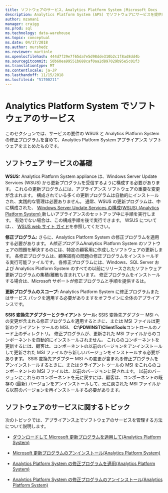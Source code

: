 ```yaml
---
title: ソフトウェアのサービス、Analytics Platform System |Microsoft Docs
description: Analytics Platform System (APS) でソフトウェアにサービスを提供します。
author: mzaman1
manager: craigg
ms.prod: sql
ms.technology: data-warehouse
ms.topic: conceptual
ms.date: 04/17/2018
ms.author: murshedz
ms.reviewer: martinle
ms.openlocfilehash: 444d7f29e7f65da7e5d98dde310b2c1f8ad8dd4b
ms.sourcegitcommit: 50b60ea99551b688caf0aa2d897029b95e5c01f3
ms.translationtype: MT
ms.contentlocale: ja-JP
ms.lasthandoff: 11/15/2018
ms.locfileid: "51700211"
---
```

# <a name="software-servicing-in-analytics-platform-system"></a>Analytics Platform System でソフトウェアのサービス
このセクションでは、サービスの要件の WSUS と Analytics Platform System の修正プログラムを含めて、Analytics Platform System アプライアンス ソフトウェアをまとめたものです。  
  
## <a name="Basics"></a>ソフトウェア サービスの基礎  
**WSUS:** Analytics Platform System appliance は、Windows Server Update Services (WSUS) から更新プログラムを受信するように構成する必要があります。 これらの更新プログラムには、アプライアンス ソフトウェアの重要な変更が含まれます。 構成されている多くの更新プログラムは自動的にインストールされ、実践的な管理は必要ありません。 通常、WSUS の更新プログラムは、中に構成された、 [Windows Server Update Services の構成&#40;WSUS&#41; &#40;Analytics Platform System&#41; ](configure-windows-server-update-services-wsus.md)新しいアプライアンスのセットアップ中に手順を実行します。 有効でない場合は、この構成手順を後で実行できます。 WSUS については、、 [WSUS web サイト ガイド](https://go.microsoft.com/fwlink/?LinkId=202417)を参照してください。  
  
**修正プログラム:** さらに、Analytics Platform System の修正プログラムを適用する必要があります。 A*修正プログラム*Analytics Platform System のソフトウェアの問題を解決するのには、特定の顧客用に作成したソフトウェアの更新します。 各修正プログラムは、顧客固有の問題の修正プログラムをインストールする実行可能ファイルです。 各修正プログラムには、Windows、SQL Server および Analytics Platform System のすべての以前にリリースされたソフトウェア更新プログラムの集積/離散も含まれています。 修正プログラムをインストールする場合は、Microsoft サポートが修正プログラムと手順を提供するは。  
  
**更新プログラムのスコープ:** Analytics Platform System に修正プログラムまたはサービス パックを適用する必要がありますをオフラインに全体のアプライアンスです。  
  
**SSIS 変換先アダプターとクライアント ツール:** SSIS 変換先アダプター MSI への変更が含まれる修正プログラムを適用するときに、または MSI ファイルは更新のクライアント ツールの MSI、 **C:\PDWINST\ClientTools**コントロールのノード上のディレクトリ。 修正プログラムが、更新された MSI ファイルからのコンポーネントを自動的にインストールされません。 これらのコンポーネントを更新するには、顧客は、コンポーネントの以前のバージョンをアンインストールして更新された MSI ファイルから新しいバージョンをインストールする必要があります。 SSIS 変換先アダプター MSI への変更が含まれる修正プログラムをアンインストールするときに、またはクライアント ツールの MSI をこれらのコンポーネントの MSI ファイルは、以前のバージョンに戻されます。 以前のバージョンにこれらのコンポーネントを元に戻すには、顧客は、コンポーネントの既存の (最新) バージョンをアンインストールして、元に戻された MSI ファイルから以前のバージョンを再インストールする必要があります。  
  
## <a name="software-servicing-topics"></a>ソフトウェアのサービスに関するトピック  
次のトピックでは、アプライアンス上でソフトウェアのサービスを管理する方法について説明します。  
  
-   [ダウンロードして Microsoft 更新プログラムを適用して&#40;Analytics Platform System&#41;](download-and-apply-microsoft-updates.md)  
  
-   [Microsoft 更新プログラムのアンインストール&#40;Analytics Platform System&#41;](uninstall-microsoft-updates.md)  
  
-   [Analytics Platform System の修正プログラムを適用&#40;Analytics Platform System&#41;](apply-analytics-platform-system-hotfixes.md)  
  
-   [Analytics Platform System の修正プログラムのアンインストール&#40;Analytics Platform System&#41;](uninstall-analytics-platform-system-hotfixes.md)  
  
<!-- MISSING LINKS ## See Also  
[Common Metadata Query Examples &#40;SQL Server PDW&#41;](../sqlpdw/common-metadata-query-examples-sql-server-pdw.md)  -->  
  
